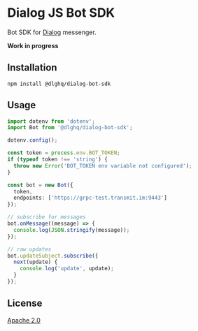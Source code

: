 Dialog JS Bot SDK
=================

Bot SDK for [Dialog](https://dlg.im) messenger.

**Work in progress**


Installation
------------

```
npm install @dlghq/dialog-bot-sdk
```

Usage
-----

```typescript
import dotenv from 'dotenv';
import Bot from '@dlghq/dialog-bot-sdk';

dotenv.config();

const token = process.env.BOT_TOKEN;
if (typeof token !== 'string') {
  throw new Error('BOT_TOKEN env variable not configured');
}

const bot = new Bot({
  token,
  endpoints: ['https://grpc-test.transmit.im:9443']
});

// subscribe for messages
bot.onMessage((message) => {
  console.log(JSON.stringify(message));
});

// raw updates
bot.updateSubject.subscribe({
  next(update) {
    console.log('update', update);
  }
});
```

License
-------
[Apache 2.0](LICENSE)

